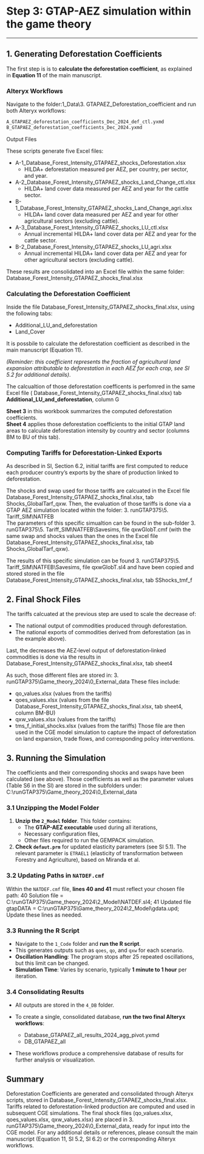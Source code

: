 # Step 3: GTAP-AEZ simulation within the game theory

---

## 1. Generating Deforestation Coefficients
The first step is is to **calculate the deforestation coefficient**, as explained in **Equation 11** of the main manuscript.

### Alteryx Workflows
Navigate to the folder:1_Data\3. GTAPAEZ_Deforestation_coefficient
and run both Alteryx workflows:
```bash
A_GTAPAEZ_deforestation_coefficients_Dec_2024_def_ctl.yxmd
B_GTAPAEZ_deforestation_coefficients_Dec_2024.yxmd
```

Output Files

These scripts generate five Excel files:

- A-1_Database_Forest_Intensity_GTAPAEZ_shocks_Deforestation.xlsx
  - HILDA+ deforestation measured per AEZ, per country, per sector, and year.
- A-2_Database_Forest_Intensity_GTAPAEZ_shocks_Land_Change_ctl.xlsx
  - HILDA+ land cover data measured per AEZ and year for the cattle sector.
- B-1_Database_Forest_Intensity_GTAPAEZ_shocks_Land_Change_agri.xlsx
  - HILDA+ land cover data measured per AEZ and year for other agricultural sectors (excluding cattle).
- A-3_Database_Forest_Intensity_GTAPAEZ_shocks_LU_ctl.xlsx
  - Annual incremental HILDA+ land cover data per AEZ and year for the cattle sector.
- B-2_Database_Forest_Intensity_GTAPAEZ_shocks_LU_agri.xlsx
  - Annual incremental HILDA+ land cover data per AEZ and year for other agricultural sectors (excluding cattle).

These results are consolidated into an Excel file within the same folder: Database_Forest_Intensity_GTAPAEZ_shocks_final.xlsx

### Calculating the Deforestation Coefficient
Inside the file Database_Forest_Intensity_GTAPAEZ_shocks_final.xlsx, using the following tabs:

- Additional_LU_and_deforestation
- Land_Cover

It is possbile to calculate the deforestation coefficient as described in the main manuscript (Equation 11).

*(Reminder: this coefficient represents the fraction of agricultural land expansion attributable to deforestation in each AEZ for each crop, see SI 5.2 for additional details)*.

The calcualtion of those deforestation coefficents is perfomred in the same Excel file ( Database_Forest_Intensity_GTAPAEZ_shocks_final.xlsx) tab **Additional_LU_and_deforestation**, column G

**Sheet 3** in this workbook summarizes the computed deforestation coefficients.  
**Sheet 4** applies those deforestation coefficients to the initial GTAP land areas to calculate deforestation intensity by country and sector (columns BM to BU of this tab).

### Computing Tariffs for Deforestation-Linked Exports
As described in SI, Section 6.2, initial tariffs are first computed to reduce each producer country’s exports by the share of production linked to deforestation.

The shocks and swap used for those tariffs are calcuated in the Excel file Database_Forest_Intensity_GTAPAEZ_shocks_final.xlsx, tab Shocks_GlobalTarf_qxw. 
Then, the evaluation of those tariffs is done via a GTAP AEZ simulation located within the folder: 3. runGTAP375\5. Tariff_SIM\NATFEB\
The parameters of this specific simualtion can be found in the sub-folder 3. runGTAP375\5. Tariff_SIM\NATFEB\Savesims, file qxwGlobT.cmf (with the same swap and shocks values than the ones in the Excel file Database_Forest_Intensity_GTAPAEZ_shocks_final.xlsx, tab Shocks_GlobalTarf_qxw).

The results of this specific simulation can be found 3. runGTAP375\5. Tariff_SIM\NATFEB\Savesims, file qxwGlobT.sl4 and have been copied and stored stored in the file Database_Forest_Intensity_GTAPAEZ_shocks_final.xlsx, tab SShocks_tmf_f

## 2. Final Shock Files
The tariffs calcuated at the previous step are used to scale the decrease of:
- The national output of commodities produced through deforestation.
- The national exports of commodities derived from deforestation (as in the example above).

Last, the decreases the AEZ‐level output of deforestation‐linked commodities is done via the results in Database_Forest_Intensity_GTAPAEZ_shocks_final.xlsx, tab sheet4 

As such, those different files are stored in: 3. runGTAP375\Game_theory_2024\0_External_data
These files include:
- qo_values.xlsx (values from the tariffs) 
- qoes_values.xlsx (values from the file Database_Forest_Intensity_GTAPAEZ_shocks_final.xlsx, tab sheet4, column BM-BU) 
- qxw_values.xlsx (values from the tariffs)
- tms_f_initial_shocks.xlsx (values from the tariffs) 
Those file are then used in the CGE model simulation to capture the impact of deforestation on land expansion, trade flows, and corresponding policy interventions.

## 3. Running the Simulation

The coefficients and their corresponding shocks and swaps have been calculated (see above). 
Those coefficients as well as the parameter values (Table S6 in the SI) are stored in the subfolders under: C:\runGTAP375\Game_theory_2024\0_External_data

### 3.1 Unzipping the Model Folder
1. **Unzip the `2_Model` folder**. This folder contains:
   - The **GTAP-AEZ executable** used during all iterations,
   - Necessary configuration files,
   - Other files required to run the GEMPACK simulation.
2. **Check `defaut.prm`** for updated elasticity parameters (see SI 5.1). The relevant parameter is `ETRAEL1` (elasticity of transformation between Forestry and Agriculture), based on Miranda et al.

### 3.2 Updating Paths in `NATDEF.cmf`
Within the `NATDEF.cmf` file, **lines 40 and 41** must reflect your chosen file path:
40 Solution file = C:\runGTAP375\Game_theory_2024\2_Model\NATDEF.sl4;
41 Updated file gtapDATA = C:\runGTAP375\Game_theory_2024\2_Model\gdata.upd;
Update these lines as needed.

### 3.3 Running the R Script
- Navigate to the `1_Code` folder and **run the R script**.
- This generates outputs such as `qoes`, `qo`, and `qxw` for each scenario.
- **Oscillation Handling**: The program stops after 25 repeated oscillations, but this limit can be changed.  
- **Simulation Time**: Varies by scenario, typically **1 minute to 1 hour** per iteration.

### 3.4 Consolidating Results
- All outputs are stored in the `4_DB` folder.
- To create a single, consolidated database, **run the two final Alteryx workflows**: 
  - Database_GTAPAEZ_all_results_2024_agg_pivot.yxmd
  - DB_GTAPAEZ_all

- These workflows produce a comprehensive database of results for further analysis or visualization.

## Summary
Deforestation Coefficients are generated and consolidated through Alteryx scripts, stored in Database_Forest_Intensity_GTAPAEZ_shocks_final.xlsx.
Tariffs related to deforestation-linked production are computed and used in subsequent CGE simulations.
The final shock files (qo_values.xlsx, qoes_values.xlsx, qxw_values.xlsx) are placed in 3. runGTAP375\Game_theory_2024\0_External_data, ready for input into the CGE model.
For any additional details or references, please consult the main manuscript (Equation 11, SI 5.2, SI 6.2) or the corresponding Alteryx workflows.

